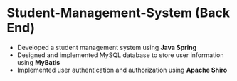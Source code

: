 # Student-Management-System (Back End)

* Developed a student management system using **Java Spring**
* Designed and implemented MySQL database to store user information using **MyBatis**
* Implemented user authentication and authorization using **Apache Shiro**
